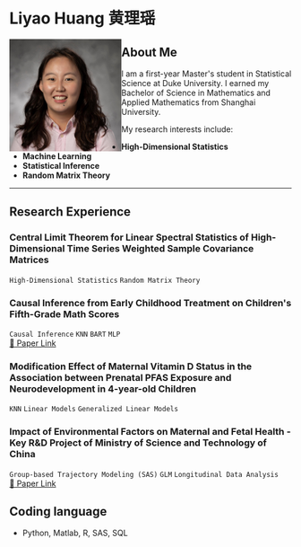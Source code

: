 # Liyao Huang 黄理瑶

<!--
**liyaohuang623/liyaohuang623** is a ✨ _special_ ✨ repository because its `README.md` (this file) appears on your GitHub profile.

Here are some ideas to get you started:
- 🔭 I’m currently working on ...
- 🌱 I’m currently learning ...
- 👯 I’m looking to collaborate on ...
- 🤔 I’m looking for help with ...
- 💬 Ask me about ...
- 📫 How to reach me: ...
- 😄 Pronouns: ...
- ⚡ Fun fact: ...
-->

<img src="git_pic.jpg" alt="Liyao Huang" width="200" height="200" align="left">

## About Me

I am a first-year Master's student in Statistical Science at Duke University. I earned my Bachelor of Science in Mathematics and Applied Mathematics from Shanghai University.

My research interests include:
- **High-Dimensional Statistics**
- **Machine Learning** 
- **Statistical Inference**
- **Random Matrix Theory**

---

## Research Experience

### Central Limit Theorem for Linear Spectral Statistics of High-Dimensional Time Series Weighted Sample Covariance Matrices
`High-Dimensional Statistics` `Random Matrix Theory` 

### Causal Inference from Early Childhood Treatment on Children's Fifth-Grade Math Scores
`Causal Inference` `KNN` `BART` `MLP`  
[📄 Paper Link](https://www.ewadirect.com/proceedings/ace/article/view/15924) 

### Modification Effect of Maternal Vitamin D Status in the Association between Prenatal PFAS Exposure and Neurodevelopment in 4-year-old Children
`KNN` `Linear Models` `Generalized Linear Models` 

### Impact of Environmental Factors on Maternal and Fetal Health - Key R&D Project of Ministry of Science and Technology of China
`Group-based Trajectory Modeling (SAS)` `GLM` `Longitudinal Data Analysis`  
[📄 Paper Link](https://www.jeom.org/cn/article/doi/10.11836/JEOM23305)

## Coding language
- Python, Matlab, R, SAS, SQL
